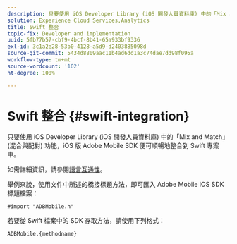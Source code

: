 ```yaml
---
description: 只要使用 iOS Developer Library (iOS 開發人員資料庫) 中的「Mix and Match」(混合與配對) 功能，iOS 版 Adobe Mobile SDK 便可順暢地整合到 Swift 專案中。
solution: Experience Cloud Services,Analytics
title: Swift 整合
topic-fix: Developer and implementation
uuid: 5fb77b57-cbf9-4bcf-8b41-65a933bf9336
exl-id: 3c1a2e28-53b0-4128-a5d9-d2403885098d
source-git-commit: 5434d8809aac11b4ad6dd1a3c74dae7dd98f095a
workflow-type: tm+mt
source-wordcount: '102'
ht-degree: 100%

---
```


# Swift 整合 {#swift-integration}

只要使用 iOS Developer Library (iOS 開發人員資料庫) 中的「Mix and Match」(混合與配對) 功能，iOS 版 Adobe Mobile SDK 便可順暢地整合到 Swift 專案中。

如需詳細資訊，請參閱[語言互通性](https://developer.apple.com/documentation/swift#2984801.html)。

舉例來說，使用文件中所述的橋接標題方法，即可匯入 Adobe Mobile iOS SDK 標題檔案：

```
#import "ADBMobile.h"
```

若要從 Swift 檔案中的 SDK 存取方法，請使用下列格式：

```
ADBMobile.{methodname}
```
